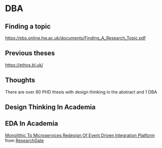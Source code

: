 # DBA

## Finding a topic
https://ebs.online.hw.ac.uk/documents/Finding_A_Research_Topic.pdf

## Previous theses
https://ethos.bl.uk/

## Thoughts
There are over 80 PHD thesis with design thinking in the abstract and 1 DBA

## Design Thinking In Academia

## EDA In Academia
[Monolithic To Microservices Redesign Of Event Driven Integration Platform](https://github.com/mad-folio/DBA/files/6872364/MonolithictoMicroservicesredesignofeventdrivenintegrationplatform.pdf) from [ResearchGate](https://www.researchgate.net/publication/326699683_Monolithic_to_microservices_redesign_of_event_driven_integration_platform)
